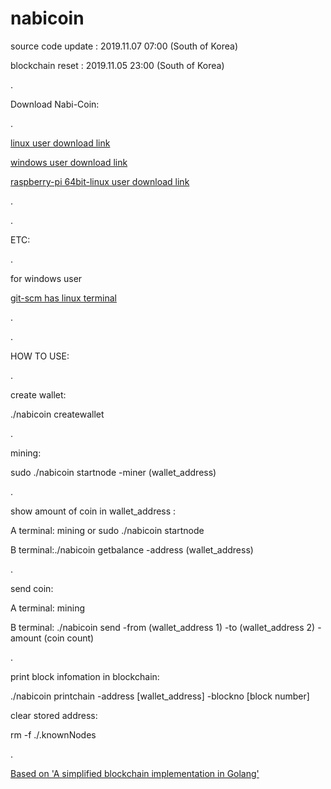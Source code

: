 # nabicoin
source code update : 2019.11.07 07:00 (South of Korea)

blockchain reset   : 2019.11.05 23:00 (South of Korea)

.

Download Nabi-Coin:

.

[linux user download link](http://114.203.210.120/execute_file/nabicoin_linux.tar.gz) 


[windows user download link](http://114.203.210.120/execute_file/nabicoin_windows.zip)


[raspberry-pi 64bit-linux user download link](http://114.203.210.120/execute_file/nabicoin_raspberrypi64.tar.gz)

.

.


ETC:

.

for windows user

[git-scm has linux terminal](http://www.git-scm.com) 

.

.

HOW TO USE:

.

create wallet:

./nabicoin createwallet

.

mining:

sudo ./nabicoin startnode -miner (wallet_address) 

.

show amount of coin in wallet_address :

A terminal: mining or sudo ./nabicoin startnode

B terminal:./nabicoin getbalance -address (wallet_address)

.

send coin:

A terminal: mining

B terminal: ./nabicoin send -from (wallet_address 1) -to (wallet_address 2) -amount (coin count)

.

print block infomation in blockchain:

./nabicoin printchain -address [wallet_address] -blockno [block number]


clear stored address:

rm -f ./.knownNodes 

.

[Based on 'A simplified blockchain implementation in Golang'](https://github.com/Jeiwan/blockchain_go)

